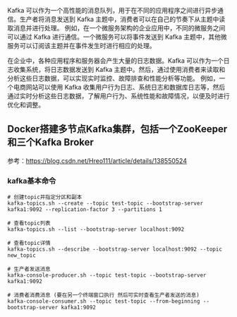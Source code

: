Kafka 可以作为一个高性能的消息队列，用于在不同的应用程序之间进行异步通信。生产者将消息发送到 Kafka 主题中，消费者可以在自己的节奏下从主题中读取消息并进行处理。
例如，在一个微服务架构的企业应用中，不同的微服务之间可以通过 Kafka 进行通信。一个微服务可以将事件发送到 Kafka 主题中，其他微服务可以订阅该主题并在事件发生时进行相应的处理。

在企业中，各种应用程序和服务器会产生大量的日志数据。Kafka 可以作为一个日志收集系统，将日志数据发送到 Kafka 主题中。然后，通过使用消费者来读取和分析这些日志数据，可以实现实时监控、故障排查和性能分析等功能。
例如，一个电商网站可以使用 Kafka 收集用户行为日志、系统日志和数据库日志等，然后通过实时分析这些日志数据，了解用户行为、系统性能和故障情况，以便及时进行优化和调整。

## Docker搭建多节点Kafka集群，包括一个ZooKeeper和三个Kafka Broker
参考：https://blog.csdn.net/Hreo111/article/details/138550524

### kafka基本命令
```shell
# 创建topic并指定分区和副本
kafka-topics.sh --create --topic test-topic --bootstrap-server kafka1:9092 --replication-factor 3 --partitions 1

# 查看topic列表
kafka-topics.sh --list --bootstrap-server localhost:9092

# 查看topic详情
kafka-topics.sh --describe --bootstrap-server localhost:9092 --topic new_topic

# 生产者发送消息
kafka-console-producer.sh --topic test-topic --bootstrap-server kafka1:9092

# 消费者消费消息 (要在另一个终端窗口执行 然后可实时查看生产者发送的消息)
kafka-console-consumer.sh --topic test-topic --from-beginning --bootstrap-server kafka1:9092

```